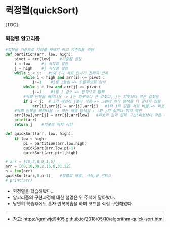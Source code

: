 # 퀵정렬(quickSort)

[TOC]

### 퀵정렬 알고리즘

```python
#피봇을 기준으로 자리를 재배치 하고 기준점을 리턴
def partition(arr, low, high):
    pivot = arr[low]    #기준점 설정
    i = low     #i 시작점 설정
    j = high    #j 시작점 설정
    while i < j:   #i와 j가 서로 만나기 전까지 반복
        while i < high and arr[i] <= pivot :
            i+=1    #i를 1늘림 => 오른쪽으로 탐색
        while j > low and arr[j] >= pivot:
            j-=1    #j를 1 감소 => 왼쪽으로 탐색
        #위의 반복을 빠져나옴 -> i는 피봇보다 큰 값찾고, j는 피봇보다 작은 값찾음
        if i < j:  # i가 여전히 j보다 작음 => 그런데 아직 탐색을 다 끝내지 않음
            arr[i],arr[j] = arr[j],arr[i]   #i와 j의 값을 서로 바꿈 => 피봇보다 작은 값과 큰값의 위치 변경
    #위의 반복을 빠져나옴 -> 모든 배열 탐색함 : i와 j가 같거나 위치 역전
    arr[low],arr[j] = arr[j],arr[low]   #피봇의 값과 왼쪽 구간(피봇보다 작은 수들)중 가장 오른쪽을 바꿈
    print(arr)
    return j    #피봇의 위치 리턴

def quickSort(arr, low, high):
    if low < high:
        pi = partition(arr,low,high)
        quickSort(arr,low,pi-1)
        quickSort(arr,pi+1,high)

# arr = [10,7,8,9,1,5]
arr = [69,10,30,2,16,8,31,22]
n = len(arr)
quickSort(arr,0,n-1)    #정렬할 배열, 시작,끝 인덱스
# print(arr)
```

- 퀵정렬을 학습해봤다..
- 알고리즘의 구현과정에 대한 설명은 위 주석에 달아놨다.
- 당연히 학습후에도 혼자 반복학습을 하며 코드를 직접 구현해봤다.

---

- 참고: https://gmlwjd9405.github.io/2018/05/10/algorithm-quick-sort.html